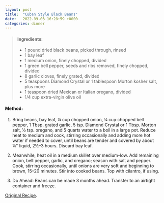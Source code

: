 ```yaml
---
layout: post
title:  "Cuban Style Black Beans"
date:   2022-09-03 16:28:59 +0000
categories: dinner
---
```

> #### Ingredients:
>
> - 1 pound dried black beans, picked through, rinsed
> - 1 bay leaf
> - 1 medium onion, finely chopped, divided
> - 1 green bell pepper, seeds and ribs removed, finely chopped, divided
> - 8 garlic cloves, finely grated, divided
> - 5 teaspoons Diamond Crystal or 1 tablespoon Morton kosher salt, plus more
> - 1 teaspoon dried Mexican or Italian oregano, divided
> - 1/4 cup extra-virgin olive oil



#### Method:


1. Bring beans, bay leaf, ¼ cup chopped onion, ¼ cup chopped bell pepper, 1 Tbsp. grated garlic, 5 tsp. Diamond Crystal or 1 Tbsp. Morton salt, ½ tsp. oregano, and 5 quarts water to a boil in a large pot. Reduce heat to medium and cook, stirring occasionally and adding more hot water if needed to cover, until beans are tender and covered by about ¼" liquid, 2½–3 hours. Discard bay leaf.

2. Meanwhile, heat oil in a medium skillet over medium-low. Add remaining onion, bell pepper, garlic, and oregano; season with salt and pepper. Cook, stirring occasionally, until onions are very soft and beginning to brown, 15–20 minutes. Stir into cooked beans. Top with cilantro, if using.

3. Do Ahead: Beans can be made 3 months ahead. Transfer to an airtight container and freeze.


[Original Recipe][original-recipe].

[original-recipe]: https://www.bonappetit.com/recipe/cuban-style-black-beans